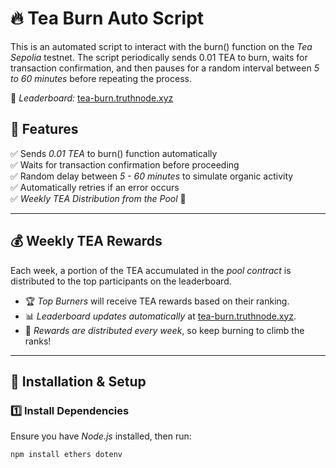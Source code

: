 # 🔥 Tea Burn Auto Script  

This is an automated script to interact with the burn() function on the *Tea Sepolia* testnet. The script periodically sends 0.01 TEA to burn, waits for transaction confirmation, and then pauses for a random interval between *5 to 60 minutes* before repeating the process.  

🔗 *Leaderboard:* [tea-burn.truthnode.xyz](https://tea-burn.truthnode.xyz)  

## 📌 Features  
✅ Sends *0.01 TEA* to burn() function automatically  
✅ Waits for transaction confirmation before proceeding  
✅ Random delay between *5 - 60 minutes* to simulate organic activity  
✅ Automatically retries if an error occurs  
✅ *Weekly TEA Distribution from the Pool* 🎉  

---

## 💰 Weekly TEA Rewards  
Each week, a portion of the TEA accumulated in the *pool contract* is distributed to the top participants on the leaderboard.  
- 🏆 *Top Burners* will receive TEA rewards based on their ranking.  
- 📊 *Leaderboard updates automatically* at [tea-burn.truthnode.xyz](https://tea-burn.truthnode.xyz).  
- 🔄 *Rewards are distributed every week*, so keep burning to climb the ranks!  

---

## 🚀 Installation & Setup  

### 1️⃣ Install Dependencies  
Ensure you have *Node.js* installed, then run:  
```sh
npm install ethers dotenv